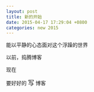 ```yaml
---
layout: post
title: 新的开始
date: 2015-04-17 17:29:04 +0800
categories: new 2015
---
```

能以平静的心态面对这个浮躁的世界

以前，捣腾博客

现在

要好好的 <big>写</big> 博客

<img src="http://ww3.sinaimg.cn/mw690/0066lh88gw1er9qmuaezvj31kw17eh30.jpg" alt="">